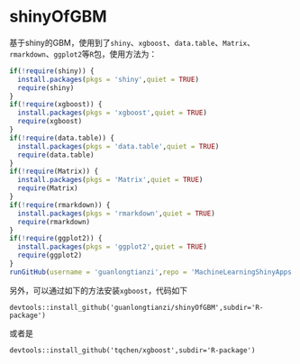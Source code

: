 # shinyOfGBM
基于shiny的GBM，使用到了`shiny`、`xgboost`、`data.table`、`Matrix`、`rmarkdown`、`ggplot2`等`R`包，使用方法为：
```R
if(!require(shiny)) {
  install.packages(pkgs = 'shiny',quiet = TRUE)
  require(shiny)
}
if(!require(xgboost)) {
  install.packages(pkgs = 'xgboost',quiet = TRUE)
  require(xgboost)
}
if(!require(data.table)) {
  install.packages(pkgs = 'data.table',quiet = TRUE)
  require(data.table)
}
if(!require(Matrix)) {
  install.packages(pkgs = 'Matrix',quiet = TRUE)
  require(Matrix)
}
if(!require(rmarkdown)) {
  install.packages(pkgs = 'rmarkdown',quiet = TRUE)
  require(rmarkdown)
}
if(!require(ggplot2)) {
  install.packages(pkgs = 'ggplot2',quiet = TRUE)
  require(ggplot2)
}
runGitHub(username = 'guanlongtianzi',repo = 'MachineLearningShinyApps',subdir='Gradient-Boosting-Decision-Trees') 
```
另外，可以通过如下的方法安装`xgboost`，代码如下
```
devtools::install_github('guanlongtianzi/shinyOfGBM',subdir='R-package')
```
或者是
```
devtools::install_github('tqchen/xgboost',subdir='R-package')
```
